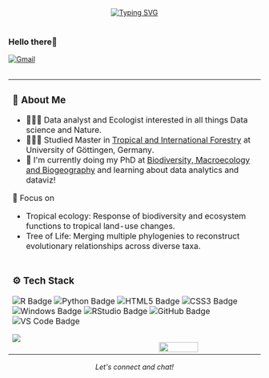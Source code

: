 <div align="center">
  <!-- dynamic typing effect -->
  <div>
   <a href="https://git.io/typing-svg">
     <img src="https://readme-typing-svg.demolab.com?font=Humanist&pause=1000&color=F7411F&center=true&width=435&lines=Hi+folks%2C+I'm+Anh!" alt="Typing SVG" />
   </a>
    <div>&nbsp;</div>
  </div>
</div>

<!-- Bio -->

<table>
  
<tr></td>

### Hello there👋 
[![Gmail](https://img.shields.io/badge/-Gmail-c14438?style=flat&logo=Gmail&logoColor=white)](mailto:duc-anh.le@forst.uni-goettingen.de)

<table>
  
  <tr><td>

### 🌲 About Me
  
- 👩🏻‍💻 Data analyst and Ecologist interested in all things Data science and Nature.
- 👩🏻‍🎓 Studied Master in [Tropical and International Forestry](https://www.uni-goettingen.de/en/616875.html) at University of Göttingen, Germany.
- 💭 I'm currently doing my PhD at [Biodiversity, Macroecology and Biogeography](https://www.uni-goettingen.de/en/128741.html) and learning about data analytics and dataviz!

🎯 Focus on
- Tropical ecology: Response of biodiversity and ecosystem functions to tropical land-use changes.
- Tree of Life: Merging multiple phylogenies to reconstruct evolutionary relationships across diverse taxa.

</td></tr>

<tr><td>

### ⚙️ Tech Stack

<!-- skill badge -->

![R Badge](https://img.shields.io/badge/R-276DC3?logo=r&logoColor=fff&style=flat)
![Python Badge](https://img.shields.io/badge/Python-3776AB?logo=python&logoColor=fff&style=flat)
![HTML5 Badge](https://img.shields.io/badge/HTML5-E34F26?logo=html5&logoColor=fff&style=flat)
![CSS3 Badge](https://img.shields.io/badge/CSS3-1572B6?logo=css3&logoColor=fff&style=flat)
![Windows Badge](https://img.shields.io/badge/Windows-0078D6?logo=windows&logoColor=fff&style=flat)
![RStudio Badge](https://img.shields.io/badge/RStudio-75AADB?logo=rstudio&logoColor=fff&style=flat)
![GitHub Badge](https://img.shields.io/badge/GitHub-181717?logo=github&logoColor=fff&style=flat)
![VS Code Badge](https://img.shields.io/badge/Visual%20Studio%20Code-007ACC?logo=visualstudiocode&logoColor=fff&style=flat)

<!-- programming tool icon 编程工具图标 -->
<img src="https://skillicons.dev/icons?i=r,py,obsidian,ai,photoshop,git,github" /><br>
<img align="right" width="40%" src="assets/images/images.gif" />

</td></tr>
</table>
<p align="center">
  <i>Let's connect and chat!</i>
</p>
